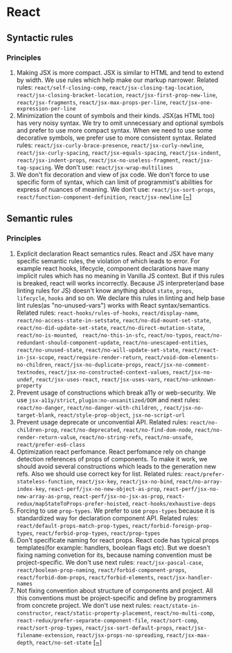 # React

## Syntactic rules
### Principles
1. Making JSX is more compact. JSX is similar to HTML and tend to extend by width. We use rules which help make our markup narrower. Related rules: `react/self-closing-comp`, `react/jsx-closing-tag-location`, `react/jsx-closing-bracket-location`, `react/jsx-first-prop-new-line`, `react/jsx-fragments`, `react/jsx-max-props-per-line`, `react/jsx-one-expression-per-line`
2. Minimization the count of symbols and their kinds. JSX(as HTML too) has very noisy syntax. We try to omit unnecessary and optional symbols and prefer to use more compact syntax. When we need to use some decorative symbols, we prefer use to more consistent syntax. Related rules: `react/jsx-curly-brace-presence`, `react/jsx-curly-newline`, `react/jsx-curly-spacing`, `react/jsx-equals-spacing`, `react/jsx-indent`, `react/jsx-indent-props`, `react/jsx-no-useless-fragment`, `react/jsx-tag-spacing`. We don't use: `react/jsx-wrap-multilines`
3. We don't fix decoration and view of jsx code. We don't force to use specific form of syntax, which can limit of programmist's abilities for express of nuances of meaning. We don't use: `react/jsx-sort-props`, `react/function-component-definition`, `react/jsx-newline`
[[~]](https://github.com/CSSSR/csssr-base-lint/blob/master/eslint/react.js#L4-L10)

## Semantic rules
### Principles
1. Explicit declaration React semantics rules. React and JSX have many specific semantic rules, the violation of which leads to error. For example react hooks, lifecycle, component declarations have many implicit rules which has no meaning in Vanilla JS context. But if this rules is breaked, react will works incorrectly. Because JS interpreter(and base linting rules for JS) doesn't know anything about `state`, `props`, `lifecycle`, `hooks` and so on. We declare this rules in linting and help base lint rules(as "no-unused-vars") works with React syntax/semantics. Related rules: `react-hooks/rules-of-hooks`, `react/display-name`, `react/no-access-state-in-setstate`, `react/no-did-mount-set-state`, `react/no-did-update-set-state`, `react/no-direct-mutation-state`, `react/no-is-mounted`, ` react/no-this-in-sfc`, `react/no-typos`, `react/no-redundant-should-component-update`, `react/no-unescaped-entities`, `react/no-unused-state`, `react/no-will-update-set-state`, `react/react-in-jsx-scope`, `react/require-render-return`, `react/void-dom-elements-no-children`,  `react/jsx-no-duplicate-props`, `react/jsx-no-comment-textnodes`, `react/jsx-no-constructed-context-values`, `react/jsx-no-undef`, `react/jsx-uses-react`, `react/jsx-uses-vars`, `react/no-unknown-property`
2. Prevent usage of constructions which break a11y or web-security. We use `jsx-a11y/strict`, `plugin:no-unsanitized/DOM` and next rules: `react/no-danger`, `react/no-danger-with-children`, , `react/jsx-no-target-blank`, `react/style-prop-object`, `jsx-no-script-url`
3. Prevent usage deprecate or unconvential API. Related rules: `react/no-children-prop`, `react/no-deprecated`,  `react/no-find-dom-node`, `react/no-render-return-value`, `react/no-string-refs`, `react/no-unsafe`, `react/prefer-es6-class`
4. Optimization react perfomance. React perfomance rely on change detection references of props of components. To make it work, we should avoid several constructions which leads to the generation new refs. Also we should use correct key for list. Related rules: `react/prefer-stateless-function`, `react/jsx-key`, `react/jsx-no-bind`, `react/no-array-index-key`, `react-perf/jsx-no-new-object-as-prop`, `react-perf/jsx-no-new-array-as-prop`, `react-perf/jsx-no-jsx-as-prop`, `react-redux/mapStateToProps-prefer-hoisted`, `react-hooks/exhaustive-deps`
5. Forcing to use `prop-types`. We prefer to use `props-types` because it is standardized way for declaration component API. Related rules: `react/default-props-match-prop-types`, `react/forbid-foreign-prop-types`, `react/forbid-prop-types`, `react/prop-types`
6. Don't specificate naming for react props. React code has typical props templates(for example: handlers, boolean flags etc). But we doesn't fixing naming convetion for its, because naming convention must be project-specific. We don't use next rules: `react/jsx-pascal-case`, `react/boolean-prop-naming`, `react/forbid-component-props`, `react/forbid-dom-props`, `react/forbid-elements`, `react/jsx-handler-names`
7. Not fixing convention about structure of components and project. All this conventions must be project-specific and define by programmers from concrete project. We don't use next rules: `react/state-in-constructor`, `react/static-property-placement`, `react/no-multi-comp`, `react-redux/prefer-separate-component-file`, `react/sort-comp`, `react/sort-prop-types`, `react/jsx-sort-default-props`, `react/jsx-filename-extension`, `react/jsx-props-no-spreading`, `react/jsx-max-depth`, `react/no-set-state`
[[~]](https://github.com/CSSSR/csssr-base-lint/blob/master/eslint/react.js#L14-L23)

